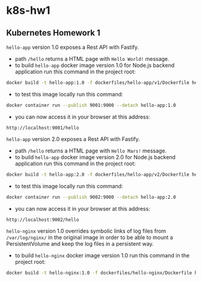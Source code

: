 # k8s-hw1
## Kubernetes Homework 1

`hello-app` version 1.0 exposes a Rest API with Fastify.
- path `/hello` returns a HTML page with `Hello World!` message.
- to build `hello-app` docker image version 1.0 for Node.js backend application run this command in the project root:
```bash
docker build -t hello-app:1.0 -f dockerfiles/hello-app/v1/Dockerfile hello-app/
```
- to test this image locally run this command:
```bash
docker container run --publish 9001:9000 --detach hello-app:1.0
```
- you can now access it in your browser at this address:
```
http://localhost:9001/hello
```

`hello-app` version 2.0 exposes a Rest API with Fastify.
- path `/hello` returns a HTML page with `Hello Mars!` message.
- to build `hello-app` docker image version 2.0 for Node.js backend application run this command in the project root:
```bash
docker build -t hello-app:2.0 -f dockerfiles/hello-app/v2/Dockerfile hello-app/
```
- to test this image locally run this command:
```bash
docker container run --publish 9002:9000 --detach hello-app:2.0
```
- you can now access it in your browser at this address:
```
http://localhost:9002/hello
```

`hello-nginx` version 1.0 overrides symbolic links of log files from `/var/log/nginx/` in the original image in order to be able to mount a PersistentVolume and keep the log files in a persistent way.
- to build `hello-nginx` docker image version 1.0 run this command in the project root:
```bash
docker build -t hello-nginx:1.0 -f dockerfiles/hello-nginx/Dockerfile hello-nginx/
```
